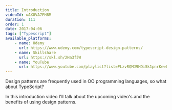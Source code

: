 ```yaml
---
title: Introduction
videoId: wAX8VA7FH8M
duration: 111
order: 1
date: 2017-04-06
tags: ["Typescript"]
available_platforms:
    - name: Udemy
      url: https://www.udemy.com/typescript-design-patterns/
    - name: Skillshare
      url: https://skl.sh/2Ha3f5W
    - name: YouTube
      url: https://www.youtube.com/playlist?list=PLzvRQMJ9HDiSk1pnrKewLklYfCdu9Qjhy
---
```


Design patterns are frequently used in OO programming languages, so what about TypeScript?

In this introduction video I'll talk about the upcoming video's and the benefits of using design patterns.

<!--more-->
